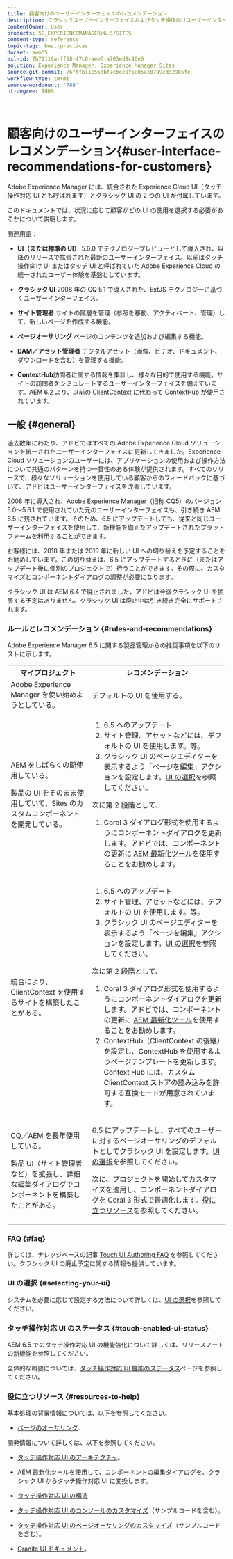 ```yaml
---
title: 顧客向けのユーザーインターフェイスのレコメンデーション
description: クラシックユーザーインターフェイスおよびタッチ操作向けユーザーインターフェイスに関連する推奨事項のリスト。
contentOwner: User
products: SG_EXPERIENCEMANAGER/6.5/SITES
content-type: reference
topic-tags: best-practices
docset: aem65
exl-id: 7b71119a-ff58-47c0-aeef-a705ed8c40e0
solution: Experience Manager, Experience Manager Sites
source-git-commit: 76fffb11c56dbf7ebee9f6805ae0799cd32985fe
workflow-type: tm+mt
source-wordcount: '788'
ht-degree: 100%

---
```


# 顧客向けのユーザーインターフェイスのレコメンデーション{#user-interface-recommendations-for-customers}

Adobe Experience Manager には、統合された Experience Cloud UI（タッチ操作対応 UI とも呼ばれます）とクラシック UI の 2 つの UI が付属しています。

このドキュメントでは、状況に応じて顧客がどの UI の使用を選択する必要があるかについて説明します。

関連用語：

* **UI（または標準の UI）** 5.6.0 でテクノロジープレビューとして導入され、以降のリリースで拡張された最新のユーザーインターフェイス。以前はタッチ操作向け UI またはタッチ UI と呼ばれていた Adobe Experience Cloud の統一されたユーザー体験を基盤としています。

* **クラシック UI**
2008 年の CQ 5.1 で導入された、ExtJS テクノロジーに基づくユーザーインターフェイス。

* **サイト管理者**
サイトの階層を管理（参照を移動、アクティベート、管理）して、新しいページを作成する機能。

* **ページオーサリング**
ページのコンテンツを追加および編集する機能。

* **DAM／アセット管理者**
デジタルアセット（画像、ビデオ、ドキュメント、ダウンロードを含む）を管理する機能。

* **ContextHub**&#x200B;訪問者に関する情報を集計し、様々な目的で使用する機能。サイトの訪問者をシミュレートするユーザーインターフェイスを備えています。AEM 6.2 より、以前の ClientContext に代わって ContextHub が使用されています。

## 一般 {#general}

過去数年にわたり、アドビではすべての Adobe Experience Cloud ソリューションを統一されたユーザーインターフェイスに更新してきました。Experience Cloud ソリューションのユーザーには、アプリケーションの使用および操作方法について共通のパターンを持つ一貫性のある体験が提供されます。すべてのリリースで、様々なソリューションを使用している顧客からのフィードバックに基づいて、アドビはユーザーインターフェイスを改善しています。

2008 年に導入され、Adobe Experience Manager（旧称 CQ5）のバージョン 5.0～5.6.1 で使用されていた元のユーザーインターフェイスも、引き続き AEM 6.5 に残されています。そのため、6.5 にアップデートしても、従来と同じユーザーインターフェイスを使用して、新機能を備えたアップデートされたプラットフォームを利用することができます。

お客様には、2018 年または 2019 年に新しい UI への切り替えを予定することをお勧めしています。この切り替えは、6.5 にアップデートするときに（またはアップデート後に個別のプロジェクトで）行うことができます。その際に、カスタマイズとコンポーネントダイアログの調整が必要になります。

クラシック UI は AEM 6.4 で廃止されました。アドビは今後クラシック UI を拡張する予定はありません。クラシック UI は廃止中は引き続き完全にサポートされます。

### ルールとレコメンデーション {#rules-and-recommendations}

Adobe Experience Manager 6.5 に関する製品管理からの推奨事項を以下のリストに示します。

<table>
 <tbody>
  <tr>
   <th>マイプロジェクト</th>
   <th>レコメンデーション</th>
  </tr>
  <tr>
   <td>Adobe Experience Manager を使い始めようとしている。</td>
   <td>デフォルトの UI を使用する。</td>
  </tr>
  <tr>
   <td><p>AEM をしばらくの間使用している。</p> <p>製品の UI をそのまま使用していて、Sites のカスタムコンポーネントを開発している。<br /> </p> </td>
   <td>
    <ol>
     <li>6.5 へのアップデート</li>
     <li>サイト管理、アセットなどには、デフォルトの UI を使用します。等。<br /> </li>
     <li>クラシック UI のページエディターを表示するよう「ページを編集」アクションを設定します。<a href="#selecting-your-ui">UI の選択</a>を参照してください。</li>
    </ol> <p>次に第 2 段階として、</p>
    <ol>
     <li>Coral 3 ダイアログ形式を使用するようにコンポーネントダイアログを更新します。アドビでは、コンポーネントの更新に <a href="/help/sites-developing/modernization-tools.md">AEM 最新化ツール</a>を使用することをお勧めします。</li>
    </ol> </td>
  </tr>
  <tr>
   <td>統合により、ClientContext を使用するサイトを構築したことがある。<br /> </td>
   <td>
    <ol>
     <li>6.5 へのアップデート</li>
     <li>サイト管理、アセットなどには、デフォルトの UI を使用します。等。</li>
     <li>クラシック UI のページエディターを表示するよう「ページを編集」アクションを設定します。<a href="#selecting-your-ui">UI の選択</a>を参照してください。</li>
    </ol> <p>次に第 2 段階として、</p>
    <ol>
     <li>Coral 3 ダイアログ形式を使用するようにコンポーネントダイアログを更新します。アドビでは、コンポーネントの更新に <a href="/help/sites-developing/modernization-tools.md">AEM 最新化ツール</a>を使用することをお勧めします。</li>
     <li>ContextHub（ClientContext の後継）を設定し、ContextHub を使用するようページテンプレートを更新します。Context Hub には、カスタム ClientContext ストアの読み込みを許可する互換モードが用意されています。</li>
    </ol> </td>
  </tr>
  <tr>
   <td><p>CQ／AEM を長年使用している。</p> <p>製品 UI（サイト管理者など）を拡張し、詳細な編集ダイアログでコンポーネントを構築したことがある。</p> </td>
   <td><p>6.5 にアップデートし、すべてのユーザーに対するページオーサリングのデフォルトとしてクラシック UI を設定します。<a href="#selecting-your-ui">UI の選択</a>を参照してください。</p> <p>次に、プロジェクトを開始してカスタマイズを適用し、コンポーネントダイアログを Coral 3 形式で最適化します。<a href="#resources-to-help">役に立つリソース</a>を参照してください。<br /> </p> </td>
  </tr>
 </tbody>
</table>

### FAQ {#faq}

詳しくは、ナレッジベースの記事 [Touch UI Authoring FAQ](https://helpx.adobe.com/jp/experience-manager/kb/index/touchui_faq.html) を参照してください。クラシック UI の廃止予定に関する情報も提供しています。

### UI の選択 {#selecting-your-ui}

システムを必要に応じて設定する方法について詳しくは、[UI の選択](/help/sites-authoring/select-ui.md)を参照してください。

### タッチ操作対応 UI のステータス {#touch-enabled-ui-status}

AEM 6.5 でのタッチ操作対応 UI の機能強化について詳しくは、リリースノートの[新機能](/help/release-notes/release-notes.md#what-s-new)を参照してください。

全体的な概要については、[タッチ操作対応 UI 機能のステータス](/help/release-notes/touch-ui-features-status.md)ページを参照してください。

### 役に立つリソース {#resources-to-help}

基本処理の背景情報については、以下を参照してください。

* [ページのオーサリング](/help/sites-authoring/page-authoring.md).

開発情報について詳しくは、以下を参照してください。

* [タッチ操作対応 UI のアーキテクチャ](/help/sites-developing/touch-ui-concepts.md)。
* [AEM 最新化ツール](/help/sites-developing/modernization-tools.md)を使用して、コンポーネントの編集ダイアログを、クラシック UI からタッチ操作対応 UI に変換します。

* [タッチ操作対応 UI の構造](/help/sites-developing/touch-ui-structure.md)

* [タッチ操作対応 UI のコンソールのカスタマイズ](/help/sites-developing/customizing-consoles-touch.md)（サンプルコードを含む）。

* [タッチ操作対応 UI のページオーサリングのカスタマイズ](/help/sites-developing/customizing-page-authoring-touch.md)（サンプルコードを含む）。

* [Granite UI ドキュメント](https://helpx.adobe.com/experience-manager/6-5/sites/developing/using/reference-materials/granite-ui/api/index.html)。
